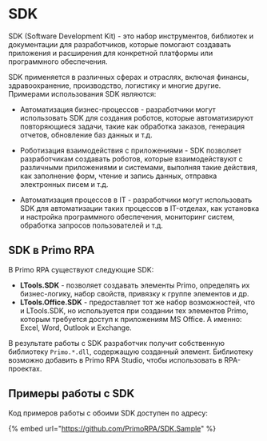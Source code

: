 # SDK

SDK (Software Development Kit) - это набор инструментов, библиотек и документации для разработчиков, которые помогают создавать приложения и расширения для конкретной платформы или программного обеспечения.

SDK применяется в различных сферах и отраслях, включая финансы, здравоохранение, производство, логистику и многие другие. Примерами использования SDK являются:

- Автоматизация бизнес-процессов - разработчики могут использовать SDK для создания роботов, которые автоматизируют повторяющиеся задачи, такие как обработка заказов, генерация отчетов, обновление баз данных и т.д.

- Роботизация взаимодействия с приложениями - SDK позволяет разработчикам создавать роботов, которые взаимодействуют с различными приложениями и системами, выполняя такие действия, как заполнение форм, чтение и запись данных, отправка электронных писем и т.д.

- Автоматизация процессов в IT - разработчики могут использовать SDK для автоматизации таких процессов в IT-отделах, как установка и настройка программного обеспечения, мониторинг систем, обработка запросов пользователей и т.д.

## SDK в Primo RPA

В Primo RPA существуют следующие SDK:
* **LTools.SDK** - позволяет создавать элементы Primo, определять их бизнес-логику, набор свойств, привязку к группе элементов и др. 
* **LTools.Office.SDK** - предоставляет тот же набор возможностей, что и LTools.SDK, но используется при создании тех элементов Primo, которым требуется доступ к приложениям MS Office. А именно: Excel, Word, Outlook и Exchange. 

В результате работы с SDK разработчик получит собственную библиотеку `Primo.*.dll`, содержащую созданный элемент. Библиотеку возможно добавить в Primo RPA Studio, чтобы использовать в RPA-проектах.

## Примеры работы с SDK

Код примеров работы с обоими SDK доступен по адресу:

{% embed url="https://github.com/PrimoRPA/SDK.Sample" %}

